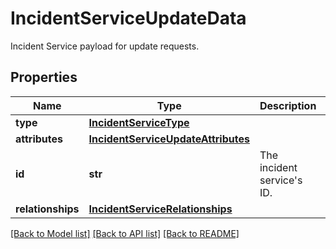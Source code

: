 # IncidentServiceUpdateData

Incident Service payload for update requests.

## Properties

| Name              | Type                                                                      | Description                    | Notes      |
| ----------------- | ------------------------------------------------------------------------- | ------------------------------ | ---------- |
| **type**          | [**IncidentServiceType**](IncidentServiceType.md)                         |                                |
| **attributes**    | [**IncidentServiceUpdateAttributes**](IncidentServiceUpdateAttributes.md) |                                | [optional] |
| **id**            | **str**                                                                   | The incident service&#39;s ID. | [optional] |
| **relationships** | [**IncidentServiceRelationships**](IncidentServiceRelationships.md)       |                                | [optional] |

[[Back to Model list]](README.md#documentation-for-models) [[Back to API list]](README.md#documentation-for-api-endpoints) [[Back to README]](README.md)
